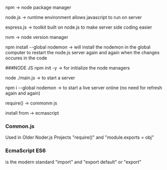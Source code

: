 npm -> node package manager

node.js -> runtime environment allows javascript to run on server

express.js -> toolkit built on node.js to make server side coding easier

nvm -> node version manager


npm install --global nodemon -> will install the nodemon in the global computer to restart the node.js server again and again when the changes occures in the code

###NODE JS
npm init -y -> for initialize the node managers

node ./main.js -> to start a server 

npm i --global nodemon -> to start a live server online (no need for refresh again and again)



require() -> commonm js

install from -> ecmascript

### Common.js

Used in Older Noder.js Projects
"require()" and "module.exports = obj"

### EcmaScript ES6
is the modern standard
"import" and "export default" or "export"

